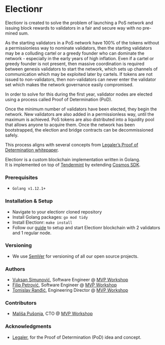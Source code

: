 # Electionr

Electionr is created to solve the problem of launching a PoS network and issuing block rewards to validators in a fair and secure way with no pre-mined sum. 

As the starting validators in a PoS network have 100% of the tokens without a permissionless way to nominate validators, 
then the starting validators may be a colluding cartel or a greedy founder who can dominate the network - especially in the early years of high inflation. 
Even if a cartel or greedy founder is not present, then massive coordination is required between genesis validators to start the network, 
which sets up channels of communication which may be exploited later by cartels. If tokens are not issued to non-validators, 
then non-validators can never enter the validator set which makes the network governance easily compromised.

In order to solve for this during the first year, validator nodes are elected using a process called Proof of Determination (PoD).

Once the minimum number of validators have been elected, they begin the network. New validators are also added in a permissionless way, until the maximum is achieved. 
PoS tokens are also distributed into a liquidity pool that allows anyone to acquire them. Once the network has been bootstrapped, the election and bridge contracts can be decommissioned safely.

This process aligns with several concepts from [Legaler’s Proof of Determination whitepaper](https://github.com/Legaler/Whitepapers/blob/master/Proof%20of%20Determination.md).

Electionr is a custom blockchain implementation written in Golang.  
It is implemented on top of [Tendermint](https://github.com/tendermint/tendermint) by extending [Cosmos SDK](https://github.com/cosmos/cosmos-sdk).

### Prerequisites

- `Golang v1.12.1+`

### Installation & Setup

- Navigate to your electionr cloned repository
- Install Golang packages: `go mod tidy`
- Install Electionr: `make install`
- Follow our [guide](./testnet_config/README.md) to setup and start Electionr blockchain with 2 validators and 1 regular node.

### Versioning

- We use [SemVer](https://semver.org) for versioning of all our open source projects. 

### Authors

- [Vuksan Simunović](https://www.linkedin.com/in/vuksan-simunovi%C4%87-bb39286a/), Software Engineer @ [MVP Workshop](https://mvpworkshop.co)
- [Filip Petrović](https://www.linkedin.com/in/filip-petrovi%C4%87-160076129/), Software Engineer @ [MVP Workshop](https://mvpworkshop.co)
- [Tomislav Ranđić](https://www.linkedin.com/in/tomislav-randjic-2601b4b/), Engineering Director @ [MVP Workshop](https://mvpworkshop.co)

### Contributors

- [Mališa Pušonja](https://www.linkedin.com/in/malisapusonja/), CTO @ [MVP Workshop](https://mvpworkshop.co)

### Acknowledgments

- [Legaler](https://www.legaler.com/), for the Proof of Determination (PoD) idea and concept.
